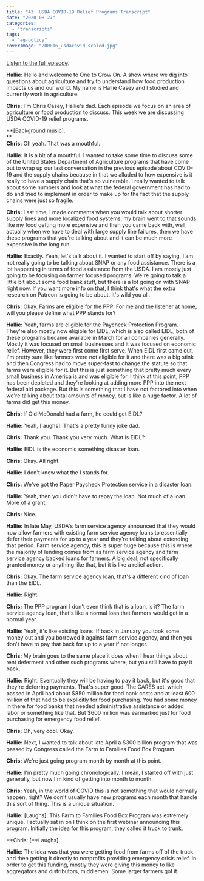 ```yaml
---
title: "43: USDA COVID-19 Relief Programs Transcript"
date: "2020-08-27"
categories: 
  - "transcripts"
tags: 
  - "ag-policy"
coverImage: "200816_usdacovid-scaled.jpg"
---
```


[Listen to the full episode](https://www.onetogrowonpod.com/43-usda-covid-19-relief-programs/).

**Hallie:** Hello and welcome to One to Grow On. A show where we dig into questions about agriculture and try to understand how food production impacts us and our world. My name is Hallie Casey and I studied and currently work in agriculture.  
  
**Chris:** I'm Chris Casey, Hallie's dad. Each episode we focus on an area of agriculture or food production to discuss. This week we are discussing USDA COVID-19 relief programs.  
  
**\[Background music\].  
**  
**Chris:** Oh yeah. That was a mouthful.  
  
**Hallie:** It is a bit of a mouthful. I wanted to take some time to discuss some of the United States Department of Agriculture programs that have come out to wrap up our last conversation in the previous episode about COVID-19 and the supply chains because in that we alluded to how expensive is it really to have a supply chain that's so vulnerable. I really wanted to talk about some numbers and look at what the federal government has had to do and tried to implement in order to make up for the fact that the supply chains were just so fragile.  
  
**Chris:** Last time, I made comments when you would talk about shorter supply lines and more localized food systems, my brain went to that sounds like my food getting more expensive and then you came back with, well, actually when we have to deal with large supply line failures, then we have these programs that you're talking about and it can be much more expensive in the long run.  
  
**Hallie:** Exactly. Yeah, let's talk about it. I wanted to start off by saying, I am not really going to be talking about SNAP or any food assistance. There is a lot happening in terms of food assistance from the USDA. I am mostly just going to be focusing on farmer focused programs. We're going to talk a little bit about some food bank stuff, but there is a lot going on with SNAP right now. If you want more info on that, I think that's what the extra research on Patreon is going to be about. It's wild you all.  
  
**Chris:** Okay. Farms are eligible for the PPP. For me and the listener at home, will you please define what PPP stands for?  
  
**Hallie:** Yeah, farms are eligible for the Paycheck Protection Program. They're also mostly now eligible for EIDL, which is also called EIDL, both of these programs became available in March for all companies generally. Mostly it was focused on small businesses and it was focused on economic relief. However, they were first come first serve. When EIDL first came out, I'm pretty sure like farmers were not eligible for it and there was a big stink and then Congress had to move super-fast to change the statute so that farms were eligible for it. But this is just something that pretty much every small business in America is and was eligible for. I think at this point, PPP has been depleted and they're looking at adding more PPP into the next federal aid package. But this is something that I have not factored into when we're talking about total amounts of money, but is like a huge factor. A lot of farms did get this money.  
  
**Chris:** If Old McDonald had a farm, he could get EIDL?  
  
**Hallie:** Yeah, \[laughs\]. That's a pretty funny joke dad.  
  
**Chris:** Thank you. Thank you very much. What is EIDL?  
  
**Hallie:** EIDL is the economic something disaster loan.  
  
**Chris:** Okay. All right.  
  
**Hallie:** I don't know what the I stands for.  
  
**Chris:** We've got the Paper Paycheck Protection service in a disaster loan.  
  
**Hallie:** Yeah, then you didn't have to repay the loan. Not much of a loan. More of a grant.  
  
**Chris:** Nice.  
  
**Hallie:** In late May, USDA's farm service agency announced that they would now allow farmers with existing farm service agency loans to essentially defer their payments for up to a year and they're talking about extending that period. Farm service agency, this is super huge because this is where the majority of lending comes from as farm service agency and farm service agency backed loans for farmers. A big deal, not specifically granted money or anything like that, but it is like a relief action.  
  
**Chris:** Okay. The farm service agency loan, that's a different kind of loan than the EIDL.  
  
**Hallie:** Right.  
  
**Chris:** The PPP program I don't even think that is a loan, is it? The farm service agency loan, that's like a normal loan that farmers would get in a normal year.  
  
**Hallie:** Yeah, it's like existing loans. If back in January you took some money out and you borrowed it against farm service agency, and then you don't have to pay that back for up to a year if not longer.  
  
**Chris:** My brain goes to the same place it does when I hear things about rent deferment and other such programs where, but you still have to pay it back.  
  
**Hallie:** Right. Eventually they will be having to pay it back, but it's good that they're deferring payments. That's super good. The CARES act, which passed in April had about $850 million for food bank costs and at least 600 million of that had to be explicitly for food purchasing. You had some money in there for food banks that needed administrative assistance or added labor or something like that. But $600 million was earmarked just for food purchasing for emergency food relief.  
  
**Chris:** Oh, very cool. Okay.  
  
**Hallie:** Next, I wanted to talk about late April a $300 billion program that was passed by Congress called the Farm to Families Food Box Program.  
  
**Chris:** We're just going program month by month at this point.  
  
**Hallie:** I'm pretty much going chronologically. I mean, I started off with just generally, but now I'm kind of getting into month to month.  
  
**Chris:** Yeah, in the world of COVID this is not something that would normally happen, right? We don't usually have new programs each month that handle this sort of thing. This is a unique situation.  
  
**Hallie:** \[Laughs\]. This Farm to Families Food Box Program was extremely unique. I actually sat in on I think on the first webinar announcing this program. Initially the idea for this program, they called it truck to trunk.  
  
**Chris: \[**Laughs\].  
  
**Hallie:** The idea was that you were getting food from farms off of the truck and then getting it directly to nonprofits providing emergency crisis relief. In order to get this funding, mostly they were giving this money to like aggregators and distributors, middlemen. Some larger farmers got it.
